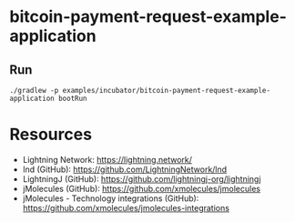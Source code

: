 bitcoin-payment-request-example-application
===

## Run
```shell script
./gradlew -p examples/incubator/bitcoin-payment-request-example-application bootRun
```

# Resources
- Lightning Network: https://lightning.network/
- lnd (GitHub): https://github.com/LightningNetwork/lnd
- LightningJ (GitHub): https://github.com/lightningj-org/lightningj
- jMolecules (GitHub): https://github.com/xmolecules/jmolecules
- jMolecules - Technology integrations (GitHub): https://github.com/xmolecules/jmolecules-integrations
